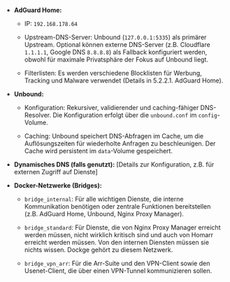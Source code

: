 - **AdGuard Home:**
    
    - IP: `192.168.178.64`
        
    - Upstream-DNS-Server: Unbound (`127.0.0.1:5335`) als primärer Upstream. Optional können externe DNS-Server (z.B. Cloudflare `1.1.1.1`, Google DNS `8.8.8.8`) als Fallback konfiguriert werden, obwohl für maximale Privatsphäre der Fokus auf Unbound liegt.
        
    - Filterlisten: Es werden verschiedene Blocklisten für Werbung, Tracking und Malware verwendet (Details in 5.2.2.1. AdGuard Home).
        
- **Unbound:**
    
    - Konfiguration: Rekursiver, validierender und caching-fähiger DNS-Resolver. Die Konfiguration erfolgt über die `unbound.conf` im `config`-Volume.
        
    - Caching: Unbound speichert DNS-Abfragen im Cache, um die Auflösungszeiten für wiederholte Anfragen zu beschleunigen. Der Cache wird persistent im `data`-Volume gespeichert.
        
- **Dynamisches DNS (falls genutzt):** [Details zur Konfiguration, z.B. für externen Zugriff auf Dienste]
    
- **Docker-Netzwerke (Bridges):**
    
    - `bridge_internal`: Für alle wichtigen Dienste, die interne Kommunikation benötigen oder zentrale Funktionen bereitstellen (z.B. AdGuard Home, Unbound, Nginx Proxy Manager).
        
    - `bridge_standard`: Für Dienste, die von Nginx Proxy Manager erreicht werden müssen, nicht wirklich kritisch sind und auch von Homarr erreicht werden müssen. Von den internen Diensten müssen sie nichts wissen. Dockge gehört zu diesem Netzwerk.
        
    - `bridge_vpn_arr`: Für die Arr-Suite und den VPN-Client sowie den Usenet-Client, die über einen VPN-Tunnel kommunizieren sollen.